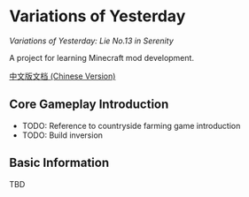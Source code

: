 # Variations of Yesterday

*Variations of Yesterday: Lie No.13 in Serenity*

A project for learning Minecraft mod development.

[中文版文档 (Chinese Version)](README-zh.md)

## Core Gameplay Introduction

- TODO: Reference to countryside farming game introduction
- TODO: Build inversion

## Basic Information

TBD
